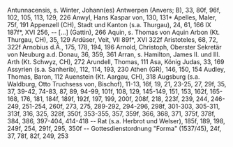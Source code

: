 Antunnacensis, s. Winter, Johann(es) 
Antwerpen (Anvers; B), 33, 80f, 96f, 102, 105, 113, 129, 226
Anwyl, Hans Kaspar von, 130, 131*
Apelles, Maler, 75f, 191
Appenzell (CH), Stadt und Kanton (s.a. Thurgau), 24, 61, 166
 IX 187f*, XVI 256,  -- [...] (Gattin), 266
Aquin, s. Thomas von Aquin
Arbon (Kt. Thurgau, CH), 35, 129
Ardüser, Veit, VII 89f*, XVI 322f
Aristoteles, 68, 72, 322f
Arnobius d.Ä., 175, 178, 194, 196
Arnold, Christoph, Oberster Sekretär von Neuburg a.d. Donau, 36, 359, 361
Arran, s. Hamilton, James II. und III.
Arth (Kt. Schwyz, CH), 272
Arundell, Thomas, 111
Asa, König Judas, 33, 169
Assyrien (s.a. Sanherib), 112, 114, 193, 230
Athen (GR), 146, 150, 154
Audley, Thomas, Baron, 112
Auenstein (Kt. Aargau, CH), 318
Augsburg (s.a. Waldburg, Otto Truchsess von, Bischof), 11-13, 16f, 19, 21, 23-25, 27, 29f, 35, 37, 39-42, 74-83, 87, 89, 94-99, 101f, 108, 129, 145-149, 151, 153, 162f, 165-168, 176, 181, 184f, 189f, 192f, 197, 199, 200f, 208f, 218, 223f, 239, 244, 246-249, 251-254, 260f, 273, 275, 289-292, 294-296, 298f, 301-303, 305-311, 313f, 316, 325, 328f, 350f, 353-355, 357, 359f, 366, 368, 371, 375f, 378f, 384, 386, 397-404, 414-418 -- Rat (s.a. Herbrot und Welser), 185f, 189, 198, 249f, 254, 291f, 295, 350f -- Gottesdienstordnung "Forma" (1537/45), 24f, 37, 78f, 82f, 249, 253
